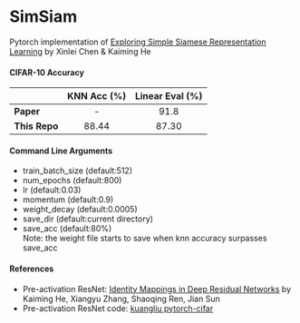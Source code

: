 # SimSiam
Pytorch implementation of [Exploring Simple Siamese Representation Learning](https://arxiv.org/abs/2011.10566) by Xinlei Chen & Kaiming He

#### CIFAR-10 Accuracy  
&nbsp;|**KNN Acc (%)** | **Linear Eval (%)**    
------------|:---:|:---:
**Paper**|-|91.8
**This Repo**|88.44|87.30  

#### Command Line Arguments
* train_batch_size (default:512)
* num_epochs (default:800)
* lr (default:0.03)
* momentum (default:0.9)
* weight_decay (default:0.0005)
* save_dir (default:current directory)
* save_acc (default:80%)  
Note: the weight file starts to save when knn accuracy surpasses save_acc

#### References  
* Pre-activation ResNet: [Identity Mappings in Deep Residual Networks](https://arxiv.org/abs/1603.05027) by Kaiming He, Xiangyu Zhang, Shaoqing Ren, Jian Sun
* Pre-activation ResNet code: [kuangliu pytorch-cifar](https://github.com/kuangliu/pytorch-cifar/blob/master/models/preact_resnet.py)
